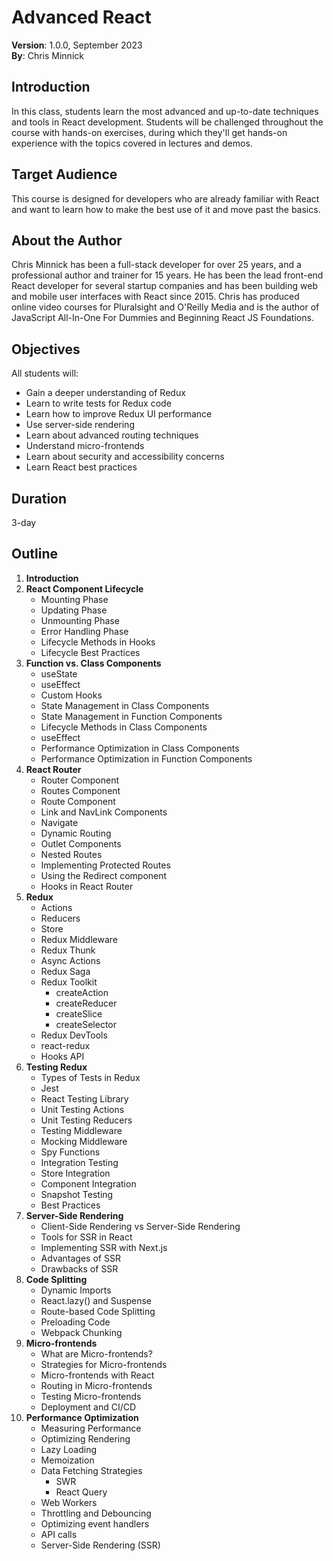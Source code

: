 # Advanced React

**Version**: 1.0.0, September 2023  
**By**: Chris Minnick

## Introduction

In this class, students learn the most advanced and up-to-date techniques and tools in React development. Students will be challenged throughout the course with hands-on exercises, during which they'll get hands-on experience with the topics covered in lectures and demos.

## Target Audience

This course is designed for developers who are already familiar with React and want to learn how to make the best use of it and move past the basics.

## About the Author

Chris Minnick has been a full-stack developer for over 25 years, and a professional author and trainer for 15 years. He has been the lead front-end React developer for several startup companies and has been building web and mobile user interfaces with React since 2015. Chris has produced online video courses for Pluralsight and O'Reilly Media and is the author of JavaScript All-In-One For Dummies and Beginning React JS Foundations.

## Objectives

All students will:

- Gain a deeper understanding of Redux
- Learn to write tests for Redux code
- Learn how to improve Redux UI performance
- Use server-side rendering
- Learn about advanced routing techniques
- Understand micro-frontends
- Learn about security and accessibility concerns
- Learn React best practices

## Duration

3-day

## Outline

1. **Introduction**
2. **React Component Lifecycle**
   - Mounting Phase
   - Updating Phase
   - Unmounting Phase
   - Error Handling Phase
   - Lifecycle Methods in Hooks
   - Lifecycle Best Practices
3. **Function vs. Class Components**
   - useState
   - useEffect
   - Custom Hooks
   - State Management in Class Components
   - State Management in Function Components
   - Lifecycle Methods in Class Components
   - useEffect
   - Performance Optimization in Class Components
   - Performance Optimization in Function Components
4. **React Router**
   - Router Component
   - Routes Component
   - Route Component
   - Link and NavLink Components
   - Navigate
   - Dynamic Routing
   - Outlet Components
   - Nested Routes
   - Implementing Protected Routes
   - Using the Redirect component
   - Hooks in React Router
5. **Redux**
   - Actions
   - Reducers
   - Store
   - Redux Middleware
   - Redux Thunk
   - Async Actions
   - Redux Saga
   - Redux Toolkit
     - createAction
     - createReducer
     - createSlice
     - createSelector
   - Redux DevTools
   - react-redux
   - Hooks API
6. **Testing Redux**
   - Types of Tests in Redux
   - Jest
   - React Testing Library
   - Unit Testing Actions
   - Unit Testing Reducers
   - Testing Middleware
   - Mocking Middleware
   - Spy Functions
   - Integration Testing
   - Store Integration
   - Component Integration
   - Snapshot Testing
   - Best Practices
7. **Server-Side Rendering**
   - Client-Side Rendering vs Server-Side Rendering
   - Tools for SSR in React
   - Implementing SSR with Next.js
   - Advantages of SSR
   - Drawbacks of SSR
8. **Code Splitting**
   - Dynamic Imports
   - React.lazy() and Suspense
   - Route-based Code Splitting
   - Preloading Code
   - Webpack Chunking
9. **Micro-frontends**
   - What are Micro-frontends?
   - Strategies for Micro-frontends
   - Micro-frontends with React
   - Routing in Micro-frontends
   - Testing Micro-frontends
   - Deployment and CI/CD
10. **Performance Optimization**
    - Measuring Performance
    - Optimizing Rendering
    - Lazy Loading
    - Memoization
    - Data Fetching Strategies
      - SWR
      - React Query
    - Web Workers
    - Throttling and Debouncing
    - Optimizing event handlers
    - API calls
    - Server-Side Rendering (SSR)

```

```
